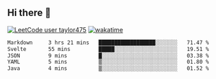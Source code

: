 ## Hi there 👋

[![LeetCode user taylor475](https://img.shields.io/badge/dynamic/json?style=for-the-badge&labelColor=black&color=%23ffa116&label=Solved&query=solvedOverTotal&url=https%3A%2F%2Fleetcode-badge.vercel.app%2Fapi%2Fusers%2Ftaylor475&logo=leetcode&logoColor=yellow)](https://leetcode.com/taylor475/)
[![wakatime](https://wakatime.com/badge/user/8c6aced9-f66a-452f-8802-5d7239ce5c50.svg)](https://wakatime.com/@8c6aced9-f66a-452f-8802-5d7239ce5c50)

<!--START_SECTION:waka-->

```txt
Markdown     3 hrs 21 mins   ██████████████████░░░░░░░   71.47 %
Svelte       55 mins         █████░░░░░░░░░░░░░░░░░░░░   19.51 %
JSON         9 mins          █░░░░░░░░░░░░░░░░░░░░░░░░   03.38 %
YAML         5 mins          ▒░░░░░░░░░░░░░░░░░░░░░░░░   01.80 %
Java         4 mins          ▒░░░░░░░░░░░░░░░░░░░░░░░░   01.52 %
```

<!--END_SECTION:waka-->

<!--
**taylor475/taylor475** is a _special_ repository because its `README.md` (this file) appears on your GitHub profile.
